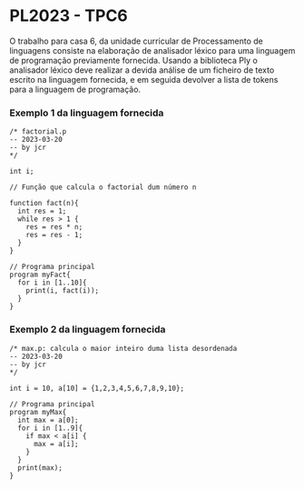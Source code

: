 # PL2023 - TPC6

O trabalho para casa 6, da unidade curricular de Processamento de linguagens consiste na elaboração de analisador léxico para uma linguagem de programação previamente fornecida. Usando a biblioteca Ply o analisador léxico deve realizar a devida análise de um ficheiro de texto escrito na linguagem fornecida, e em seguida devolver a lista de tokens para a linguagem de programação.

### Exemplo 1 da linguagem fornecida

```
/* factorial.p
-- 2023-03-20 
-- by jcr
*/

int i;

// Função que calcula o factorial dum número n

function fact(n){
  int res = 1;
  while res > 1 {
    res = res * n;
    res = res - 1;
  }
}

// Programa principal
program myFact{
  for i in [1..10]{
    print(i, fact(i));
  }
}

```

### Exemplo 2 da linguagem fornecida

```
/* max.p: calcula o maior inteiro duma lista desordenada
-- 2023-03-20 
-- by jcr
*/

int i = 10, a[10] = {1,2,3,4,5,6,7,8,9,10};

// Programa principal
program myMax{
  int max = a[0];
  for i in [1..9]{
    if max < a[i] {
      max = a[i];
    }
  }
  print(max);
}
```
